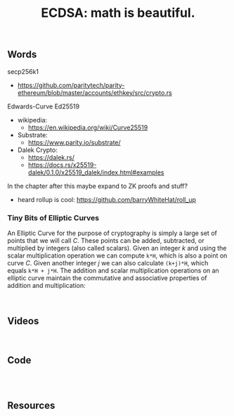 <h1 align="center">
    ECDSA: math is beautiful.
</h1>

<br>

## Words

secp256k1
- https://github.com/paritytech/parity-ethereum/blob/master/accounts/ethkey/src/crypto.rs

Edwards-Curve Ed25519
- wikipedia:
  - https://en.wikipedia.org/wiki/Curve25519
- Substrate: 
  - https://www.parity.io/substrate/
- Dalek Crypto:
  - https://dalek.rs/
  - https://docs.rs/x25519-dalek/0.1.0/x25519_dalek/index.html#examples

In the chapter after this maybe expand to ZK proofs and stuff?
- heard rollup is cool: https://github.com/barryWhiteHat/roll_up


### Tiny Bits of Elliptic Curves

An Elliptic Curve for the purpose of cryptography is simply a large set of points that
we will call _C_. These points can be added, subtracted, or multiplied by integers (also called scalars).
Given an integer _k_ and
using the scalar multiplication operation we can compute `k*H`, which is also a point on
curve _C_. Given another integer _j_ we can also calculate `(k+j)*H`, which equals
`k*H + j*H`. The addition and scalar multiplication operations on an elliptic curve
maintain the commutative and associative properties of addition and multiplication:

<br>

## Videos

<br>

## Code
```rust

```

<br>

## Resources

<br>
